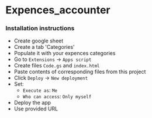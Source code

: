# Expences_accounter

### Installation instructions
* Create google sheet
* Create a tab 'Categories'
* Populate it with your expences categories
* Go to `Extensions` -> `Apps script`
* Create files `Code.gs` and `index.html`
* Paste contents of corresponding files from this project
* Click `Deploy` -> `New deployment`
* Set: 
  * `Execute as`: `Me`
  * `Who can access`: `Only myself`
* Deploy the app
* Use provided URL
